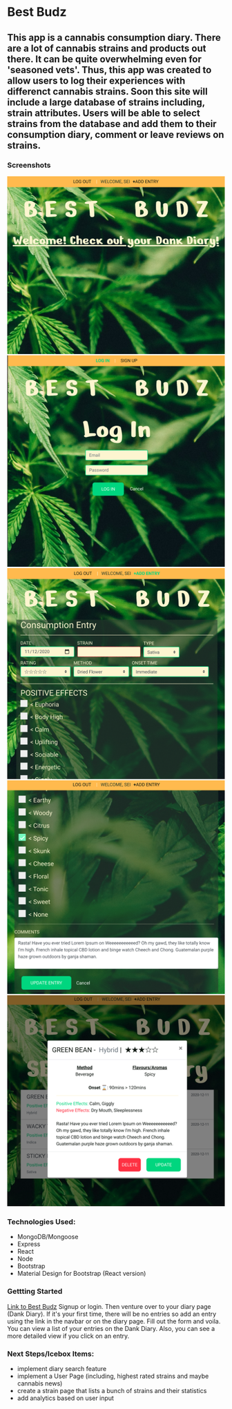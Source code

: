 # Best Budz
This app is a cannabis consumption diary. There are a lot of cannabis strains and products out there. It can be quite overwhelming even for 'seasoned vets'. Thus, this app was created to allow users to log their experiences with differenct cannabis strains. Soon this site will include a large database of strains including, strain attributes. Users will be able to select strains from the database and add them to their consumption diary, comment or leave reviews on strains.
---
### Screenshots
![Landing Page](src/static/images/landing.png) ![Login Page](src/static/images/login.png) ![Form Top](src/static/images/form-top.png) ![Form bottom](src/static/images/form-bottom.png) ![Entry Detail](src/static/images/entry-detail.png)

### Technologies Used:
- MongoDB/Mongoose
- Express
- React
- Node
- Bootstrap
- Material Design for Bootstrap (React version)

### Gettting Started
[Link to Best Budz](https://best-budz.onrender.com/)
Signup or login. Then venture over to your diary page (Dank Diary). If it's your first time, there will be no entries so add an entry using the link in the navbar or on the diary page. Fill out the form and voila. You can view a list of your entries on the Dank Diary. Also, you can see a more detailed view if you click on an entry.

### Next Steps/Icebox Items:
- implement diary search feature
- implement a User Page (including, highest rated strains and maybe cannabis news)
- create a strain page that lists a bunch of strains and their statistics
- add analytics based on user input
